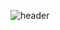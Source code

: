 ![header](https://capsule-render.vercel.app/api?type=venom&color=F1E1A6&height=300&section=header&text=Hi%2C+I'm+malangzo!&fontSize=90)
